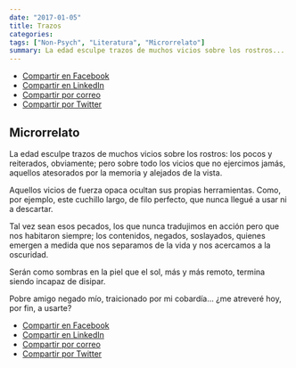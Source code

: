 ```yaml
---
date: "2017-01-05"
title: Trazos
categories:
tags: ["Non-Psych", "Literatura", "Microrrelato"]
summary: La edad esculpe trazos de muchos vicios sobre los rostros...
---
```


- [Compartir en Facebook]( https://www.facebook.com/sharer/sharer.php?u=https%3A//www.martinvargas.org.pe/post/xf_trazos/)
- [Compartir en LinkedIn](https://www.linkedin.com/shareArticle?mini=true&url=https%3A//www.martinvargas.org.pe/post/xf_trazos/&title=Interesante&summary=&source=)
- [Compartir por correo](mailto:?subject=Interesante%20Art%C3%ADculo&body=Comparto%20un%20art%C3%ADculo%20interesante%3A%20https%3A//www.martinvargas.org.pe/post/xf_trazos/)
- [Compartir por Twitter](https://twitter.com/intent/tweet?text=Les%20comparto%20un%20art%C3%ADculo%20interesante%3A%0Ahttps%3A//www.martinvargas.org.pe/post/xf_trazos/)

## Microrrelato

La edad esculpe trazos de muchos vicios sobre los rostros: los pocos y reiterados, obviamente; pero sobre todo los vicios que no ejercimos jamás, aquellos atesorados por la memoria y alejados de la vista. 

Aquellos vicios de fuerza opaca ocultan sus propias herramientas. Como, por ejemplo, este cuchillo largo, de filo perfecto, que nunca llegué a usar ni a descartar.

Tal vez sean esos pecados, los que nunca tradujimos en acción pero que nos habitaron siempre; los contenidos, negados, soslayados, quienes emergen a medida que nos separamos de la vida y nos acercamos a la oscuridad. 

Serán como sombras en la piel que el sol, más y más remoto, termina siendo incapaz de disipar.

Pobre amigo negado mío, traicionado por mi cobardía... ¿me atreveré hoy, por fin, a usarte?


- [Compartir en Facebook]( https://www.facebook.com/sharer/sharer.php?u=https%3A//www.martinvargas.org.pe/post/xf_trazos/)
- [Compartir en LinkedIn](https://www.linkedin.com/shareArticle?mini=true&url=https%3A//www.martinvargas.org.pe/post/xf_trazos/&title=Interesante&summary=&source=)
- [Compartir por correo](mailto:?subject=Interesante%20Art%C3%ADculo&body=Comparto%20un%20art%C3%ADculo%20interesante%3A%20https%3A//www.martinvargas.org.pe/post/xf_trazos/)
- [Compartir por Twitter](https://twitter.com/intent/tweet?text=Les%20comparto%20un%20art%C3%ADculo%20interesante%3A%0Ahttps%3A//www.martinvargas.org.pe/post/xf_trazos/)